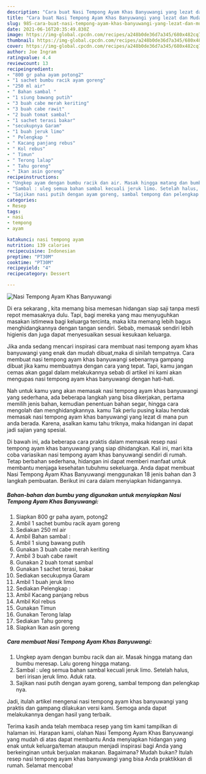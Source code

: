 ```yaml
---
description: "Cara buat Nasi Tempong Ayam Khas Banyuwangi yang lezat dan Mudah Dibuat"
title: "Cara buat Nasi Tempong Ayam Khas Banyuwangi yang lezat dan Mudah Dibuat"
slug: 985-cara-buat-nasi-tempong-ayam-khas-banyuwangi-yang-lezat-dan-mudah-dibuat
date: 2021-06-16T20:35:49.830Z
image: https://img-global.cpcdn.com/recipes/a248b0de36d7a345/680x482cq70/nasi-tempong-ayam-khas-banyuwangi-foto-resep-utama.jpg
thumbnail: https://img-global.cpcdn.com/recipes/a248b0de36d7a345/680x482cq70/nasi-tempong-ayam-khas-banyuwangi-foto-resep-utama.jpg
cover: https://img-global.cpcdn.com/recipes/a248b0de36d7a345/680x482cq70/nasi-tempong-ayam-khas-banyuwangi-foto-resep-utama.jpg
author: Joe Ingram
ratingvalue: 4.4
reviewcount: 13
recipeingredient:
- "800 gr paha ayam potong2"
- "1 sachet bumbu racik ayam goreng"
- "250 ml air"
- " Bahan sambal "
- "1 siung bawang putih"
- "3 buah cabe merah keriting"
- "3 buah cabe rawit"
- "2 buah tomat sambal"
- "1 sachet terasi bakar"
- "secukupnya Garam"
- "1 buah jeruk limo"
- " Pelengkap "
- " Kacang panjang rebus"
- " Kol rebus"
- " Timun"
- " Terong lalap"
- " Tahu goreng"
- " Ikan asin goreng"
recipeinstructions:
- "Ungkep ayam dengan bumbu racik dan air. Masak hingga matang dan bumbu meresap. Lalu goreng hingga matang."
- "Sambal : uleg semua bahan sambal kecuali jeruk limo. Setelah halus, beri irisan jeruk limo. Aduk rata."
- "Sajikan nasi putih dengan ayam goreng, sambal tempong dan pelengkap nya."
categories:
- Resep
tags:
- nasi
- tempong
- ayam

katakunci: nasi tempong ayam 
nutrition: 139 calories
recipecuisine: Indonesian
preptime: "PT30M"
cooktime: "PT30M"
recipeyield: "4"
recipecategory: Dessert

---
```



![Nasi Tempong Ayam Khas Banyuwangi](https://img-global.cpcdn.com/recipes/a248b0de36d7a345/680x482cq70/nasi-tempong-ayam-khas-banyuwangi-foto-resep-utama.jpg)

Di era  sekarang , kita memang bisa memesan hidangan siap saji tanpa mesti repot memasaknya dulu. Tapi, bagi mereka yang mau menyuguhkan masakan istimewa bagi keluarga tercinta, maka kita memang lebih bagus menghidangkannya dengan tangan sendiri. Sebab, memasak sendiri lebih higienis dan juga dapat menyesuaikan sesuai kesukaan keluarga.

Jika anda sedang mencari inspirasi cara membuat nasi tempong ayam khas banyuwangi yang enak dan mudah dibuat,maka di sinilah tempatnya. Cara membuat nasi tempong ayam khas banyuwangi  sebenarnya gampang dibuat jika kamu membuatnya dengan cara yang tepat. Tapi, kamu jangan cemas akan gagal dalam melakukannya 
sebab di artikel ini kami akan mengupas nasi tempong ayam khas banyuwangi dengan hati-hati.  



Nah untuk kamu yang akan memasak nasi tempong ayam khas banyuwangi yang sederhana, ada beberapa langkah yang bisa dikerjakan, pertama memilih jenis bahan, kemudian penentuan bahan segar, hingga cara mengolah dan menghidangkannya. kamu Tak perlu pusing kalau hendak memasak nasi tempong ayam khas banyuwangi yang lezat di mana pun anda berada. Karena, asalkan kamu  tahu triknya, maka hidangan ini dapat jadi sajian yang spesial.

Di bawah ini, ada beberapa cara praktis  dalam memasak resep nasi tempong ayam khas banyuwangi yang siap dihidangkan. Kali ini, mari kita coba variasikan nasi tempong ayam khas banyuwangi sendiri di rumah. Tetap berbahan sederhana, hidangan ini dapat memberi manfaat untuk membantu menjaga kesehatan tubuhmu sekeluarga. Anda dapat membuat Nasi Tempong Ayam Khas Banyuwangi menggunakan 18 jenis bahan dan 3 langkah pembuatan. Berikut ini cara dalam menyiapkan hidangannya.

<!--inarticleads1-->

##### Bahan-bahan dan bumbu yang digunakan untuk menyiapkan Nasi Tempong Ayam Khas Banyuwangi:

1. Siapkan 800 gr paha ayam, potong2
1. Ambil 1 sachet bumbu racik ayam goreng
1. Sediakan 250 ml air
1. Ambil  Bahan sambal :
1. Ambil 1 siung bawang putih
1. Gunakan 3 buah cabe merah keriting
1. Ambil 3 buah cabe rawit
1. Gunakan 2 buah tomat sambal
1. Gunakan 1 sachet terasi, bakar
1. Sediakan secukupnya Garam
1. Ambil 1 buah jeruk limo
1. Sediakan  Pelengkap :
1. Ambil  Kacang panjang rebus
1. Ambil  Kol rebus
1. Gunakan  Timun
1. Gunakan  Terong lalap
1. Sediakan  Tahu goreng
1. Siapkan  Ikan asin goreng




<!--inarticleads2-->

##### Cara membuat Nasi Tempong Ayam Khas Banyuwangi:

1. Ungkep ayam dengan bumbu racik dan air. Masak hingga matang dan bumbu meresap. Lalu goreng hingga matang.
1. Sambal : uleg semua bahan sambal kecuali jeruk limo. Setelah halus, beri irisan jeruk limo. Aduk rata.
1. Sajikan nasi putih dengan ayam goreng, sambal tempong dan pelengkap nya.




Jadi, itulah artikel mengenai  nasi tempong ayam khas banyuwangi  yang praktis dan gampang dilakukan versi kami. Semoga anda dapat melakukannya dengan hasil yang terbaik. 

Terima kasih anda telah membaca resep yang tim kami tampilkan di halaman ini. Harapan kami, olahan  Nasi Tempong Ayam Khas Banyuwangi yang mudah di atas dapat membantu Anda menyiapkan hidangan yang enak untuk keluarga/teman ataupun menjadi inspirasi bagi Anda yang berkeinginan untuk berjualan makanan. Bagaimana? Mudah bukan? Itulah resep nasi tempong ayam khas banyuwangi yang bisa Anda praktikkan di rumah. Selamat mencoba!

